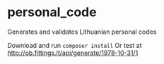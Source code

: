 # personal_code
Generates and validates Lithuanian personal codes

Download and run `composer install`
Or test at http://ob.fittings.lt/api/generate/1978-10-31/1
